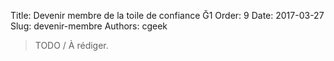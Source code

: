 Title: Devenir membre de la toile de confiance Ğ1
Order: 9
Date: 2017-03-27
Slug: devenir-membre
Authors: cgeek

> TODO / À rédiger.